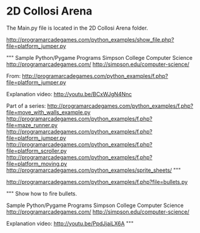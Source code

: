 # 2D Collosi Arena
The Main.py file is located in the 2D Collosi Arena folder.

http://programarcadegames.com/python_examples/show_file.php?file=platform_jumper.py

"""
Sample Python/Pygame Programs
Simpson College Computer Science
http://programarcadegames.com/
http://simpson.edu/computer-science/
 
From:
http://programarcadegames.com/python_examples/f.php?file=platform_jumper.py
 
Explanation video: http://youtu.be/BCxWJgN4Nnc
 
Part of a series:
http://programarcadegames.com/python_examples/f.php?file=move_with_walls_example.py
http://programarcadegames.com/python_examples/f.php?file=maze_runner.py
http://programarcadegames.com/python_examples/f.php?file=platform_jumper.py
http://programarcadegames.com/python_examples/f.php?file=platform_scroller.py
http://programarcadegames.com/python_examples/f.php?file=platform_moving.py
http://programarcadegames.com/python_examples/sprite_sheets/
"""

http://programarcadegames.com/python_examples/f.php?file=bullets.py

"""
 Show how to fire bullets.
 
 Sample Python/Pygame Programs
 Simpson College Computer Science
 http://programarcadegames.com/
 http://simpson.edu/computer-science/
 
 Explanation video: http://youtu.be/PpdJjaiLX6A
"""
